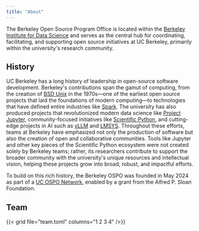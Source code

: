 ```yaml
---
title: "About"
---
```


The Berkeley Open Source Program Office is located within the [Berkeley Institute for Data Science](https://bids.berkeley.edu/) and serves as the central hub for coordinating, facilitating, and supporting open source initiatives at UC Berkeley, primarily within the university's research community.

## History

UC Berkeley has a long history of leadership in open-source software development.
Berkeley's contributions span the gamut of computing, from the creation of [BSD Unix](https://engineering.berkeley.edu/timeline/unix/) in the 1970s—one of the earliest open source projects that laid the foundations of modern computing—to technologies that have defined entire industries like [Spark](https://spark.apache.org/history.html).
The university has also produced projects that revolutionized modern data science like [Project Jupyter](https://jupyter.org/), community-focused initiatives like [Scientific Python](https://scientific-python.org/), and cutting-edge projects in AI such as [vLLM](https://docs.vllm.ai/en/latest/) and [LMSYS](https://lmsys.org/).
Throughout these efforts, teams at Berkeley have emphasized not only the production of software but also the creation of open and collaborative communities.
Tools like Jupyter and other key pieces of the Scientific Python ecosystem were not created solely by Berkeley teams; rather, its researchers contribute to support the broader community with the university's unique resources and intellectual vision, helping these projects grow into broad, robust, and impactful efforts.

To build on this rich history, the Berkeley OSPO was founded in May 2024 as part of a [UC OSPO Network](https://ucospo.net/), enabled by a grant from the Alfred P. Sloan Foundation.

## Team

{{< grid file="team.toml" columns="1 2 3 4" />}}
